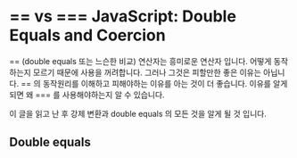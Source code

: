 # == vs === JavaScript: Double Equals and Coercion

 == (double equals 또는 느슨한 비교) 연산자는 흥미로운 연산자 입니다. 어떻게 동작하는지 모르기 때문에 사용을 꺼려합니다.
그러나 그것은 피할만한 좋은 이유는 아닙니다. == 의 동작원리를 이해하고 피해야하는 이유를 아는 것이 더 좋습니다.
이유를 알게되면 왜 === 를 사용해야하는지 알 수 있습니다. 

이 글을 읽고 난 후 강제 변환과 double equals 의 모든 것을 알게 될 것 입니다.

## Double equals 


